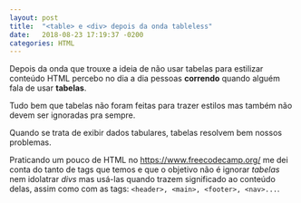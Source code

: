 ```yaml
---
layout: post
title:  "<table> e <div> depois da onda tableless"
date:   2018-08-23 17:19:37 -0200
categories: HTML
---
```


Depois da onda que trouxe a ideia de não usar tabelas para estilizar conteúdo HTML percebo no dia a dia pessoas **correndo** quando alguém fala de usar **tabelas**.

Tudo bem que tabelas não foram feitas para trazer estilos mas também não devem ser ignoradas pra sempre.

Quando se trata de exibir dados tabulares, tabelas resolvem bem nossos problemas.

Praticando um pouco de HTML no https://www.freecodecamp.org/ me dei conta do tanto de tags que temos e que o objetivo não é ignorar *tabelas* nem idolatrar *divs* mas usá-las quando trazem significado ao conteúdo delas, assim como com as tags: `<header>, <main>, <footer>, <nav>...`.
